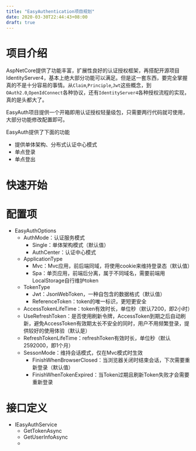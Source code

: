 ```yaml
---
title: "EasyAuthentication项目规划"
date: 2020-03-30T22:44:43+08:00
draft: true
---
```

# 项目介绍
AspNetCore提供了功能丰富，扩展性良好的认证授权框架，再搭配开源项目IdentityServer4，基本上绝大部分功能可以满足。但是这一套东西，要完全掌握真的不是十分容易的事情。从`Claim`,`Principle`,`Jwt`这些概念，到`OAuth2.0`,`OpenIdConnect`各种协议，还有`IdentityServer4`各种授权流程的实现，真的是头都大了。  

EasyAuth项目提供一个开箱即用认证授权轻量级包，只需要两行代码就可使用，大部分功能修改配置即可。

EasyAuth提供了下面的功能
- 提供单体架构、分布式认证中心模式
- 单点登录
- 单点登出

# 快速开始

# 配置项
- EasyAuthOptions
  - AuthMode：认证服务模式
    - Single：单体架构模式（默认值）
    - AuthCenter：认证中心模式
  - ApplicationType
    - Mvc：Mvc应用，前后端同域，将使用cookie来维持登录态（默认值）
    - Spa：单页应用，前端后分离，属于不同域名，需要前端用LocalStorage自行维护token
  - TokenType
    - Jwt：JsonWebToken，一种自包含的数据格式（默认值）
    - ReferenceToken：token的唯一标识，更短更安全
  - AccessTokenLifeTime：token有效时长，单位秒（默认7200，即2小时）
  - UseRefreshToken：是否使用刷新令牌，AccessToken到期之后自动刷新，避免AccessToken有效期太长不安全的同时，用户不用频繁登录，提供较好的使用体验（默认是）
  - RefreshTokenLifeTime：refreshToken有效时长，单位秒（默认2592000，即1个月）
  - SessonMode：维持会话模式，仅在Mvc模式时生效
    - FinishWhenBrowserClosed：当浏览器关闭时结束会话，下次需要重新登录（默认值）
    - FinishWhenTokenExpired：当Token过期且刷新Token失败才会需要重新登录

# 接口定义
- IEasyAuthService
  - GetTokenAsync 
  - GetUserInfoAsync
  - 


